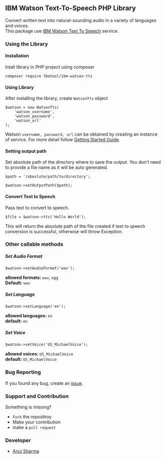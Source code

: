 ## IBM Watson Text-To-Speech PHP Library

Convert written text into natural-sounding audio in a variety of languages and voices.  
This package use [IBM Watson Text To Speech](https://www.ibm.com/watson/services/text-to-speech/) service.

### Using the Library
#### Installation

Intall library in PHP project using composer
```
composer require tbetool/ibm-watson-tts
```

#### Using Library
After installing the library, create `WatsonTts` object
```
$watson = new WatsonTts(
    'watson_username', 
    'watson_password', 
    'watson_url'
);
```
Watson `username, password, url` can be obtained by creating an instance of service. For more detail follow [Getting Started Guide](https://console.bluemix.net/docs/services/text-to-speech/getting-started.html#gettingStarted).

#### Setting output path
Set absolute path of the directory where to save the output. You don't need to provide a file name as it will be auto generated.
```
$path = '/aboslute/path/to/directory';

$watson->setOutputPath($path);
```

#### Convert Text to Speech
Pass text to convert to speech.
```
$file = $watson->tts('Hello World');
```
This will return the absolute path of the file created if text to speech conversion is successful, otherwise will throw Exception.

### Other callable methods
##### Set Audio Format
```
$watson->setAudioFormat('wav');
```
**allowed formats:** `wav`, `ogg`  
**Default:** `wav`
##### Set Language
```
$watson->setLanguage('en');
```
**allowed languages:** `en`  
**default:** `en`
##### Set Voice
```
$watson->setVoice('US_MichaelVoice');
``` 
**allowed voices:** `US_MichaelVoice`  
**default:** `US_MichaelVoice`

### Bug Reporting
If you found any bug, create an [issue]().

### Support and Contribution
Something is missing? 
* `Fork` the repositroy
* Make your contribution
* make a `pull request`

### Developer
* [Anuj Sharma](https://anujsh.gitlab.io)
